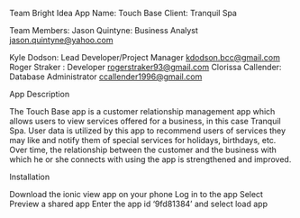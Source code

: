 Team Bright Idea
App Name: Touch Base
Client: Tranquil Spa


Team Members: 
Jason Quintyne: Business Analyst
jason.quintyne@yahoo.com

Kyle Dodson: Lead Developer/Project Manager
kdodson.bcc@gmail.com
Roger Straker : Developer
rogerstraker93@gmail.com
Clorissa Callender: Database Administrator
ccallender1996@gmail.com

App Description

The Touch Base app is a customer relationship management app which allows users to view services offered for a business, in this case Tranquil Spa. User data is utilized by this app to recommend users of services they may like and notify them of special services for holidays, birthdays, etc. Over time, the relationship between the customer and the business with which he or she connects with using the app is strengthened and improved. 

Installation 

Download the ionic view app on your phone
Log in to the app
Select Preview a shared app
Enter the app id ‘9fd81384’ and select load app

